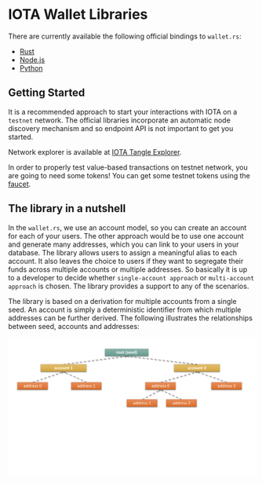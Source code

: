 # IOTA Wallet Libraries

There are currently available the following official bindings to `wallet.rs`:
- [Rust](./rust/) 
- [Node.js](./nodejs/) 
- [Python](./python/)

## Getting Started
It is a recommended approach to start your interactions with IOTA on a `testnet` network. The official libraries incorporate an automatic node discovery mechanism and so endpoint API is not important to get you started. 

Network explorer is available at [IOTA Tangle Explorer](https://explorer.iota.org/chrysalis).

In order to properly test value-based transactions on testnet network, you are going to need some tokens! You can get some testnet tokens using the [faucet](https://faucet.testnet.chrysalis2.com/).

## The library in a nutshell
In the `wallet.rs`, we use an account model, so you can create an account for each of your users. The other approach would be to use one account and generate many addresses, which you can link to your users in your database. The library allows users to assign a meaningful alias to each account. It also leaves the choice to users if they want to segregate their funds across multiple accounts or multiple addresses. So basically it is up to a developer to decide whether `single-account approach` or `multi-account approach` is chosen. The library provides a support to any of the scenarios.

The library is based on a derivation for multiple accounts from a single seed. An account is simply a deterministic identifier from which multiple addresses can be further derived. The following illustrates the relationships between seed, accounts and addresses:

![accounts](accounts_addresses.svg)